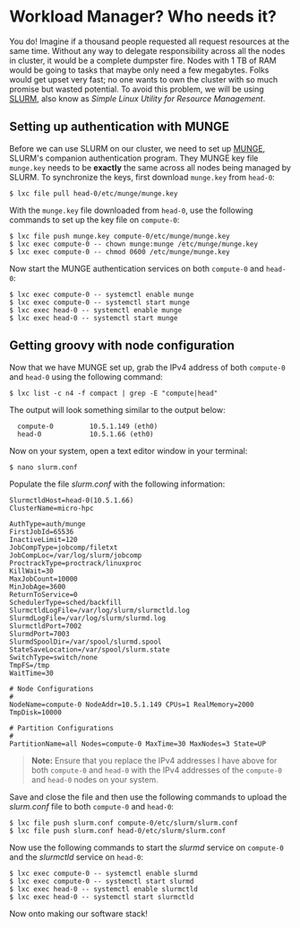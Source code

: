 # Workload Manager? Who needs it?

You do! Imagine if a thousand people requested all request resources at the same time. Without any way to delegate responsibility across all the nodes in cluster, it would be a complete dumpster fire. Nodes with 1 TB of RAM would be going to tasks that maybe only need a few megabytes. Folks would get upset very fast; no one wants to own the cluster with so much promise but wasted potential. To avoid this problem, we will be using [SLURM](https://slurm.schedmd.com/overview.html), also know as *Simple Linux Utility for Resource Management*.

## Setting up authentication with MUNGE

Before we can use SLURM on our cluster, we need to set up [MUNGE](https://dun.github.io/munge/), SLURM's companion authentication program. They MUNGE key file `munge.key` needs to be __exactly__ the same across all nodes being managed by SLURM. To synchronize the keys, first download `munge.key` from `head-0`:

```text
$ lxc file pull head-0/etc/munge/munge.key
```

With the `munge.key` file downloaded from `head-0`, use the following commands to set up the key file on `compute-0`:

```text
$ lxc file push munge.key compute-0/etc/munge/munge.key
$ lxc exec compute-0 -- chown munge:munge /etc/munge/munge.key
$ lxc exec compute-0 -- chmod 0600 /etc/munge/munge.key
```

Now start the MUNGE authentication services on both `compute-0` and `head-0`:

```text
$ lxc exec compute-0 -- systemctl enable munge
$ lxc exec compute-0 -- systemctl start munge
$ lxc exec head-0 -- systemctl enable munge
$ lxc exec head-0 -- systemctl start munge
```

## Getting groovy with node configuration

Now that we have MUNGE set up, grab the IPv4 address of both `compute-0` and `head-0` using the following command:

```text
$ lxc list -c n4 -f compact | grep -E "compute|head"
```

The output will look something similar to the output below:

```text
  compute-0         10.5.1.149 (eth0)  
  head-0            10.5.1.66 (eth0)
```

Now on your system, open a text editor window in your terminal:

```text
$ nano slurm.conf
```

Populate the file *slurm.conf* with the following information:

```text
SlurmctldHost=head-0(10.5.1.66)
ClusterName=micro-hpc

AuthType=auth/munge
FirstJobId=65536
InactiveLimit=120
JobCompType=jobcomp/filetxt
JobCompLoc=/var/log/slurm/jobcomp
ProctrackType=proctrack/linuxproc
KillWait=30
MaxJobCount=10000
MinJobAge=3600
ReturnToService=0
SchedulerType=sched/backfill
SlurmctldLogFile=/var/log/slurm/slurmctld.log
SlurmdLogFile=/var/log/slurm/slurmd.log
SlurmctldPort=7002
SlurmdPort=7003
SlurmdSpoolDir=/var/spool/slurmd.spool
StateSaveLocation=/var/spool/slurm.state
SwitchType=switch/none
TmpFS=/tmp
WaitTime=30

# Node Configurations
#
NodeName=compute-0 NodeAddr=10.5.1.149 CPUs=1 RealMemory=2000 TmpDisk=10000

# Partition Configurations
#
PartitionName=all Nodes=compute-0 MaxTime=30 MaxNodes=3 State=UP
```

> __Note:__ Ensure that you replace the IPv4 addresses I have above for both `compute-0` and `head-0` with the IPv4 addresses of the `compute-0` and `head-0` nodes on your system.

Save and close the file and then use the following commands to upload the *slurm.conf* file to both `compute-0` and `head-0`:

```text
$ lxc file push slurm.conf compute-0/etc/slurm/slurm.conf
$ lxc file push slurm.conf head-0/etc/slurm/slurm.conf
```

Now use the following commands to start the *slurmd* service on `compute-0` and the *slurmctld* service on `head-0`:

```text
$ lxc exec compute-0 -- systemctl enable slurmd
$ lxc exec compute-0 -- systemctl start slurmd
$ lxc exec head-0 -- systemctl enable slurmctld
$ lxc exec head-0 -- systemctl start slurmctld
```

Now onto making our software stack!
